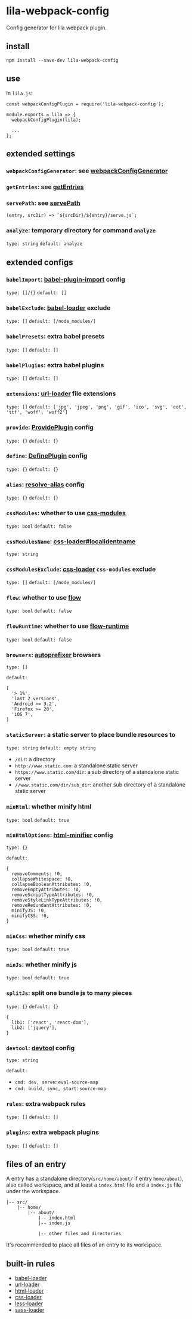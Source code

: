 # lila-webpack-config

Config generator for lila webpack plugin.

## install

```
npm install --save-dev lila-webpack-config
```

## use

In `lila.js`:

```
const webpackConfigPlugin = require('lila-webpack-config');

module.exports = lila => {
  webpackConfigPlugin(lila);

  ...
};
```

## extended settings

### `webpackConfigGenerator`: see [webpackConfigGenerator](./src/index.js#L9)

### `getEntries`: see [getEntries](./src/settings.js#L11)

### `servePath`: see [servePath](./src/settings.js#L26)

```
(entry, srcDir) => `${srcDir}/${entry}/serve.js`;
```

### `analyze`: temporary directory for command `analyze`

`type: string` `default: analyze`

## extended configs

### `babelImport`: [babel-plugin-import](https://github.com/ant-design/babel-plugin-import) config

`type: []/{}` `default: []`

### `babelExclude`: [babel-loader](https://github.com/babel/babel-loader) exclude

`type: []` `default: [/node_modules/]`

### `babelPresets`: extra babel presets

`type: []` `default: []`

### `babelPlugins`: extra babel plugins

`type: []` `default: []`

### `extensions`: [url-loader](https://github.com/webpack-contrib/url-loader) file extensions

`type: []` `default: ['jpg', 'jpeg', 'png', 'gif', 'ico', 'svg', 'eot', 'ttf', 'woff', 'woff2']`

### `provide`: [ProvidePlugin](https://webpack.js.org/plugins/provide-plugin/) config

`type: {}` `default: {}`

### `define`: [DefinePlugin](https://webpack.js.org/plugins/define-plugin/) config

`type: {}` `default: {}`

### `alias`: [resolve-alias](https://webpack.js.org/configuration/resolve/#resolve-alias) config

`type: {}` `default: {}`

### `cssModules`: whether to use [css-modules](https://github.com/css-modules/css-modules)

`type: bool` `default: false`

### `cssModulesName`: [css-loader#localidentname](https://github.com/webpack-contrib/css-loader#localidentname)

`type: string`

### `cssModulesExclude`: [css-loader](https://github.com/webpack-contrib/css-loader) `css-modules` exclude

`type: []` `default: [/node_modules/]`

### `flow`: whether to use [flow](https://github.com/facebook/flow)

`type: bool` `default: false`

### `flowRuntime`: whether to use [flow-runtime](https://github.com/codemix/flow-runtime/tree/master/packages/flow-runtime)

`type: bool` `default: false`

### `browsers`: [autoprefixer](https://github.com/postcss/autoprefixer#browsers) browsers

`type: []`

`default:`

```
[
  '> 1%',
  'last 2 versions',
  'Android >= 3.2',
  'Firefox >= 20',
  'iOS 7',
]
```

### `staticServer`: a static server to place bundle resources to

`type: string` `default: empty string`

- `/dir`: a directory
- `http://www.static.com`: a standalone static server
- `https://www.static.com/dir`: a sub directory of a standalone static server
- `//www.static.com/dir/sub_dir`: another sub directory of a standalone static server

### `minHtml`: whether minify html

`type: bool` `default: true`

### `minHtmlOptions`: [html-minifier](https://github.com/kangax/html-minifier#options-quick-reference) config

`type: {}`

`default:`

```
{
  removeComments: !0,
  collapseWhitespace: !0,
  collapseBooleanAttributes: !0,
  removeEmptyAttributes: !0,
  removeScriptTypeAttributes: !0,
  removeStyleLinkTypeAttributes: !0,
  removeRedundantAttributes: !0,
  minifyJS: !0,
  minifyCSS: !0,
}
```

### `minCss`: whether minify css

`type: bool` `default: true`

### `minJs`: whether minify js

`type: bool` `default: true`

### `splitJs`: split one bundle js to many pieces

`type: {}` `default: {}`

```
{
  lib1: ['react', 'react-dom'],
  lib2: ['jquery'],
}
```

### `devtool`: [devtool](https://webpack.js.org/configuration/devtool/) config

`type: string`

`default:`

- `cmd: dev, serve`: `eval-source-map`
- `cmd: build, sync, start`: `source-map`

### `rules`: extra webpack rules

`type: []` `default: []`

### `plugins`: extra webpack plugins

`type: []` `default: []`

## files of an entry

A entry has a standalone directory(`src/home/about/` if entry `home/about`), also called workspace, and at least a `index.html` file and a `index.js` file under the workspace.

```
|-- src/
    |-- home/
        |-- about/
            |-- index.html
            |-- index.js

            |-- other files and directories
```

It's recommended to place all files of an entry to its workspace.

## built-in rules

- [babel-loader](https://github.com/babel/babel-loader)
- [url-loader](https://github.com/webpack-contrib/url-loader)
- [html-loader](https://github.com/webpack-contrib/html-loader)
- [css-loader](https://github.com/webpack-contrib/css-loader)
- [less-loader](https://github.com/webpack-contrib/less-loader)
- [sass-loader](https://github.com/webpack-contrib/sass-loader)
